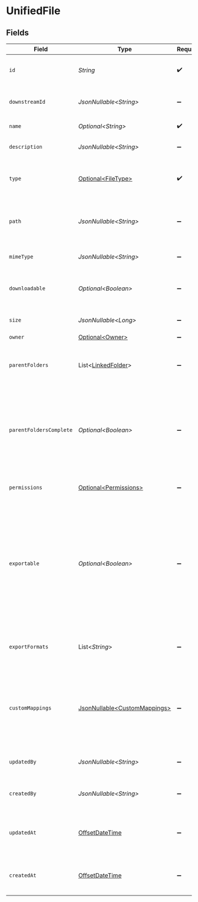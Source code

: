 # UnifiedFile


## Fields

| Field                                                                                                                                                      | Type                                                                                                                                                       | Required                                                                                                                                                   | Description                                                                                                                                                | Example                                                                                                                                                    |
| ---------------------------------------------------------------------------------------------------------------------------------------------------------- | ---------------------------------------------------------------------------------------------------------------------------------------------------------- | ---------------------------------------------------------------------------------------------------------------------------------------------------------- | ---------------------------------------------------------------------------------------------------------------------------------------------------------- | ---------------------------------------------------------------------------------------------------------------------------------------------------------- |
| `id`                                                                                                                                                       | *String*                                                                                                                                                   | :heavy_check_mark:                                                                                                                                         | A unique identifier for an object.                                                                                                                         | 12345                                                                                                                                                      |
| `downstreamId`                                                                                                                                             | *JsonNullable\<String>*                                                                                                                                    | :heavy_minus_sign:                                                                                                                                         | The third-party API ID of original entity                                                                                                                  | 12345                                                                                                                                                      |
| `name`                                                                                                                                                     | *Optional\<String>*                                                                                                                                        | :heavy_check_mark:                                                                                                                                         | The name of the file                                                                                                                                       | sample.jpg                                                                                                                                                 |
| `description`                                                                                                                                              | *JsonNullable\<String>*                                                                                                                                    | :heavy_minus_sign:                                                                                                                                         | Optional description of the file                                                                                                                           | A sample image                                                                                                                                             |
| `type`                                                                                                                                                     | [Optional\<FileType>](../../models/components/FileType.md)                                                                                                 | :heavy_check_mark:                                                                                                                                         | The type of resource. Could be file, folder or url                                                                                                         | file                                                                                                                                                       |
| `path`                                                                                                                                                     | *JsonNullable\<String>*                                                                                                                                    | :heavy_minus_sign:                                                                                                                                         | The full path of the file or folder (includes the file name)                                                                                               | /Documents/sample.jpg                                                                                                                                      |
| `mimeType`                                                                                                                                                 | *JsonNullable\<String>*                                                                                                                                    | :heavy_minus_sign:                                                                                                                                         | The MIME type of the file.                                                                                                                                 | image/jpeg                                                                                                                                                 |
| `downloadable`                                                                                                                                             | *Optional\<Boolean>*                                                                                                                                       | :heavy_minus_sign:                                                                                                                                         | Whether the current user can download this file                                                                                                            |                                                                                                                                                            |
| `size`                                                                                                                                                     | *JsonNullable\<Long>*                                                                                                                                      | :heavy_minus_sign:                                                                                                                                         | The size of the file in bytes                                                                                                                              | 1810673                                                                                                                                                    |
| `owner`                                                                                                                                                    | [Optional\<Owner>](../../models/components/Owner.md)                                                                                                       | :heavy_minus_sign:                                                                                                                                         | N/A                                                                                                                                                        |                                                                                                                                                            |
| `parentFolders`                                                                                                                                            | List\<[LinkedFolder](../../models/components/LinkedFolder.md)>                                                                                             | :heavy_minus_sign:                                                                                                                                         | The parent folders of the file, starting from the root                                                                                                     |                                                                                                                                                            |
| `parentFoldersComplete`                                                                                                                                    | *Optional\<Boolean>*                                                                                                                                       | :heavy_minus_sign:                                                                                                                                         | Whether the list of parent folders is complete. Some connectors only return the direct parent of a file                                                    |                                                                                                                                                            |
| `permissions`                                                                                                                                              | [Optional\<Permissions>](../../models/components/Permissions.md)                                                                                           | :heavy_minus_sign:                                                                                                                                         | Permissions the current user has on this file.                                                                                                             |                                                                                                                                                            |
| `exportable`                                                                                                                                               | *Optional\<Boolean>*                                                                                                                                       | :heavy_minus_sign:                                                                                                                                         | Whether the current file is exportable to other file formats. This property is relevant for proprietary file formats such as Google Docs or Dropbox Paper. |                                                                                                                                                            |
| `exportFormats`                                                                                                                                            | List\<*String*>                                                                                                                                            | :heavy_minus_sign:                                                                                                                                         | The available file formats when exporting this file.                                                                                                       | [<br/>"application/pdf",<br/>"application/vnd.oasis.opendocument.presentation",<br/>"text/plain"<br/>]                                                     |
| `customMappings`                                                                                                                                           | [JsonNullable\<CustomMappings>](../../models/components/CustomMappings.md)                                                                                 | :heavy_minus_sign:                                                                                                                                         | When custom mappings are configured on the resource, the result is included here.                                                                          |                                                                                                                                                            |
| `updatedBy`                                                                                                                                                | *JsonNullable\<String>*                                                                                                                                    | :heavy_minus_sign:                                                                                                                                         | The user who last updated the object.                                                                                                                      | 12345                                                                                                                                                      |
| `createdBy`                                                                                                                                                | *JsonNullable\<String>*                                                                                                                                    | :heavy_minus_sign:                                                                                                                                         | The user who created the object.                                                                                                                           | 12345                                                                                                                                                      |
| `updatedAt`                                                                                                                                                | [OffsetDateTime](https://docs.oracle.com/javase/8/docs/api/java/time/OffsetDateTime.html)                                                                  | :heavy_minus_sign:                                                                                                                                         | The date and time when the object was last updated.                                                                                                        | 2020-09-30T07:43:32.000Z                                                                                                                                   |
| `createdAt`                                                                                                                                                | [OffsetDateTime](https://docs.oracle.com/javase/8/docs/api/java/time/OffsetDateTime.html)                                                                  | :heavy_minus_sign:                                                                                                                                         | The date and time when the object was created.                                                                                                             | 2020-09-30T07:43:32.000Z                                                                                                                                   |